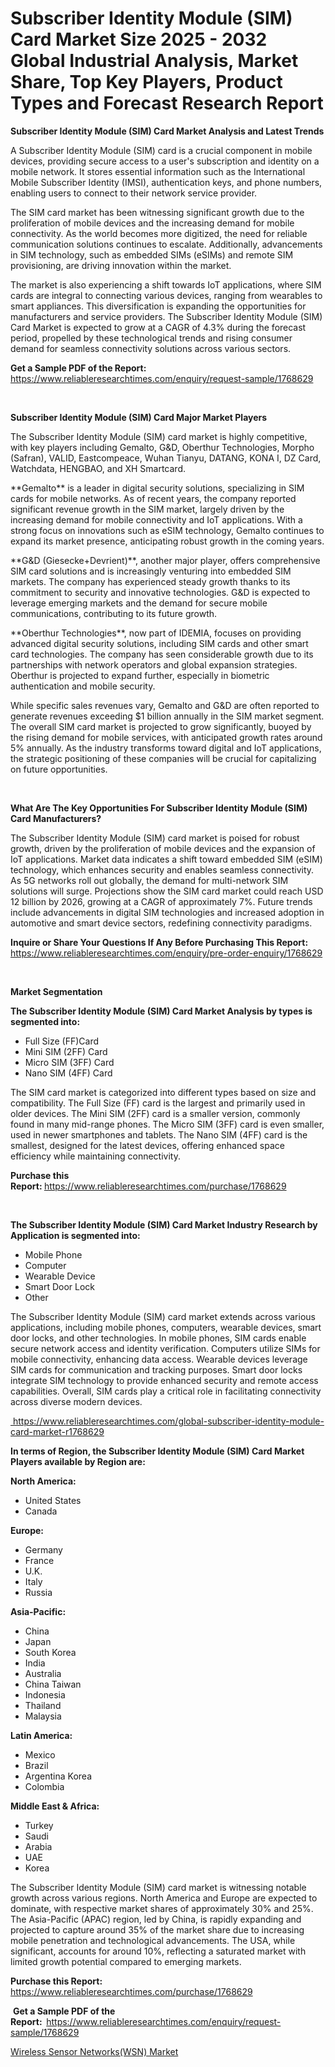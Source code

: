 <p><h1>Subscriber Identity Module (SIM) Card Market Size 2025 - 2032 Global Industrial Analysis, Market Share, Top Key Players, Product Types and Forecast Research Report</h1></p><p><strong>Subscriber Identity Module (SIM) Card Market Analysis and Latest Trends</strong></p>
<p><p>A Subscriber Identity Module (SIM) card is a crucial component in mobile devices, providing secure access to a user's subscription and identity on a mobile network. It stores essential information such as the International Mobile Subscriber Identity (IMSI), authentication keys, and phone numbers, enabling users to connect to their network service provider.</p><p>The SIM card market has been witnessing significant growth due to the proliferation of mobile devices and the increasing demand for mobile connectivity. As the world becomes more digitized, the need for reliable communication solutions continues to escalate. Additionally, advancements in SIM technology, such as embedded SIMs (eSIMs) and remote SIM provisioning, are driving innovation within the market.</p><p>The market is also experiencing a shift towards IoT applications, where SIM cards are integral to connecting various devices, ranging from wearables to smart appliances. This diversification is expanding the opportunities for manufacturers and service providers. The Subscriber Identity Module (SIM) Card Market is expected to grow at a CAGR of 4.3% during the forecast period, propelled by these technological trends and rising consumer demand for seamless connectivity solutions across various sectors.</p></p>
<p><strong>Get a Sample PDF of the Report:&nbsp;</strong> <a href="https://www.reliableresearchtimes.com/enquiry/request-sample/1768629?utm_campaign=3108&utm_medium=2&utm_source=Github&utm_content=ia&utm_term=08042025&utm_id=subscriber-identity-module-sim-card">https://www.reliableresearchtimes.com/enquiry/request-sample/1768629</a></p>
<p>&nbsp;</p>
<p><strong>Subscriber Identity Module (SIM) Card Major Market Players</strong></p>
<p><p>The Subscriber Identity Module (SIM) card market is highly competitive, with key players including Gemalto, G&D, Oberthur Technologies, Morpho (Safran), VALID, Eastcompeace, Wuhan Tianyu, DATANG, KONA I, DZ Card, Watchdata, HENGBAO, and XH Smartcard. </p><p>**Gemalto** is a leader in digital security solutions, specializing in SIM cards for mobile networks. As of recent years, the company reported significant revenue growth in the SIM market, largely driven by the increasing demand for mobile connectivity and IoT applications. With a strong focus on innovations such as eSIM technology, Gemalto continues to expand its market presence, anticipating robust growth in the coming years.</p><p>**G&D (Giesecke+Devrient)**, another major player, offers comprehensive SIM card solutions and is increasingly venturing into embedded SIM markets. The company has experienced steady growth thanks to its commitment to security and innovative technologies. G&D is expected to leverage emerging markets and the demand for secure mobile communications, contributing to its future growth.</p><p>**Oberthur Technologies**, now part of IDEMIA, focuses on providing advanced digital security solutions, including SIM cards and other smart card technologies. The company has seen considerable growth due to its partnerships with network operators and global expansion strategies. Oberthur is projected to expand further, especially in biometric authentication and mobile security.</p><p>While specific sales revenues vary, Gemalto and G&D are often reported to generate revenues exceeding $1 billion annually in the SIM market segment. The overall SIM card market is projected to grow significantly, buoyed by the rising demand for mobile services, with anticipated growth rates around 5% annually. As the industry transforms toward digital and IoT applications, the strategic positioning of these companies will be crucial for capitalizing on future opportunities.</p></p>
<p>&nbsp;</p>
<p><strong>What Are The Key Opportunities For Subscriber Identity Module (SIM) Card Manufacturers?</strong></p>
<p><p>The Subscriber Identity Module (SIM) card market is poised for robust growth, driven by the proliferation of mobile devices and the expansion of IoT applications. Market data indicates a shift toward embedded SIM (eSIM) technology, which enhances security and enables seamless connectivity. As 5G networks roll out globally, the demand for multi-network SIM solutions will surge. Projections show the SIM card market could reach USD 12 billion by 2026, growing at a CAGR of approximately 7%. Future trends include advancements in digital SIM technologies and increased adoption in automotive and smart device sectors, redefining connectivity paradigms.</p></p>
<p><strong>Inquire or Share Your Questions If Any Before Purchasing This Report:</strong> <a href="https://www.reliableresearchtimes.com/enquiry/pre-order-enquiry/1768629?utm_campaign=3108&utm_medium=2&utm_source=Github&utm_content=ia&utm_term=08042025&utm_id=subscriber-identity-module-sim-card">https://www.reliableresearchtimes.com/enquiry/pre-order-enquiry/1768629</a></p>
<p>&nbsp;</p>
<p><strong>Market Segmentation</strong></p>
<p><strong>The Subscriber Identity Module (SIM) Card Market Analysis by types is segmented into:</strong></p>
<p><ul><li>Full Size (FF)Card</li><li>Mini SIM (2FF) Card</li><li>Micro SIM (3FF) Card</li><li>Nano SIM (4FF) Card</li></ul></p>
<p><p>The SIM card market is categorized into different types based on size and compatibility. The Full Size (FF) card is the largest and primarily used in older devices. The Mini SIM (2FF) card is a smaller version, commonly found in many mid-range phones. The Micro SIM (3FF) card is even smaller, used in newer smartphones and tablets. The Nano SIM (4FF) card is the smallest, designed for the latest devices, offering enhanced space efficiency while maintaining connectivity.</p></p>
<p><strong>Purchase this Report:&nbsp;</strong><a href="https://www.reliableresearchtimes.com/purchase/1768629?utm_campaign=3108&utm_medium=2&utm_source=Github&utm_content=ia&utm_term=08042025&utm_id=subscriber-identity-module-sim-card">https://www.reliableresearchtimes.com/purchase/1768629</a></p>
<p>&nbsp;</p>
<p><strong>The Subscriber Identity Module (SIM) Card Market Industry Research by Application is segmented into:</strong></p>
<p><ul><li>Mobile Phone</li><li>Computer</li><li>Wearable Device</li><li>Smart Door Lock</li><li>Other</li></ul></p>
<p><p>The Subscriber Identity Module (SIM) card market extends across various applications, including mobile phones, computers, wearable devices, smart door locks, and other technologies. In mobile phones, SIM cards enable secure network access and identity verification. Computers utilize SIMs for mobile connectivity, enhancing data access. Wearable devices leverage SIM cards for communication and tracking purposes. Smart door locks integrate SIM technology to provide enhanced security and remote access capabilities. Overall, SIM cards play a critical role in facilitating connectivity across diverse modern devices.</p></p>
<p><a href="https://www.reliableresearchtimes.com/global-subscriber-identity-module-card-market-r1768629?utm_campaign=3108&utm_medium=2&utm_source=Github&utm_content=ia&utm_term=08042025&utm_id=subscriber-identity-module-sim-card">&nbsp;https://www.reliableresearchtimes.com/global-subscriber-identity-module-card-market-r1768629</a></p>
<p><strong>In terms of Region, the Subscriber Identity Module (SIM) Card Market Players available by Region are:</strong></p>
<p>
    <p> <strong> North America: </strong>
        <ul>
            <li>United States</li>
            <li>Canada</li>
        </ul>
        </p> 
    <p> <strong> Europe: </strong>
        <ul>
            <li>Germany</li>
            <li>France</li>
            <li>U.K.</li>
            <li>Italy</li>
            <li>Russia</li>
        </ul>
        </p> 
    <p> <strong> Asia-Pacific: </strong>
        <ul>
            <li>China</li>
            <li>Japan</li>
            <li>South Korea</li>
            <li>India</li>
            <li>Australia</li>
            <li>China Taiwan</li>
            <li>Indonesia</li>
            <li>Thailand</li>
            <li>Malaysia</li>
        </ul>
        </p> 
    <p> <strong> Latin America: </strong>
        <ul>
            <li>Mexico</li>
            <li>Brazil</li>
            <li>Argentina Korea</li>
            <li>Colombia</li>
        </ul>
        </p> 
    <p> <strong> Middle East & Africa: </strong>
        <ul>
            <li>Turkey</li>
            <li>Saudi</li>
            <li>Arabia</li>
            <li>UAE</li>
            <li>Korea</li>
        </ul>
    </p>
    </p>
<p><p>The Subscriber Identity Module (SIM) card market is witnessing notable growth across various regions. North America and Europe are expected to dominate, with respective market shares of approximately 30% and 25%. The Asia-Pacific (APAC) region, led by China, is rapidly expanding and projected to capture around 35% of the market share due to increasing mobile penetration and technological advancements. The USA, while significant, accounts for around 10%, reflecting a saturated market with limited growth potential compared to emerging markets.</p></p>
<p><strong>Purchase this Report: </strong><a href="https://www.reliableresearchtimes.com/purchase/1768629?utm_campaign=3108&utm_medium=2&utm_source=Github&utm_content=ia&utm_term=08042025&utm_id=subscriber-identity-module-sim-card">https://www.reliableresearchtimes.com/purchase/1768629</a></p>
<p>&nbsp;<strong>Get a Sample PDF of the Report:&nbsp;&nbsp;</strong><a href="https://www.reliableresearchtimes.com/enquiry/request-sample/1768629?utm_campaign=3108&utm_medium=2&utm_source=Github&utm_content=ia&utm_term=08042025&utm_id=subscriber-identity-module-sim-card">https://www.reliableresearchtimes.com/enquiry/request-sample/1768629</a></p>
<p><strong></strong></p>
<p><p><a href="https://github.com/kaloyhboosh/Market-Research-Report-List-1/blob/main/wireless-sensor-networkswsn-market.md?utm_campaign=3108&utm_medium=2&utm_source=Github&utm_content=ia&utm_term=08042025&utm_id=subscriber-identity-module-sim-card">Wireless Sensor Networks(WSN) Market</a></p></p>